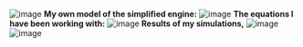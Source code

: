 ![image](https://github.com/GauthierJARY/Pressure-Oscillations-in-Rocket-Engine/assets/106387453/5e9d1e80-dbfc-4c12-aa8f-b75ac2a69d5c)
**My own model of the simplified engine:** 
![image](https://github.com/GauthierJARY/Pressure-Oscillations-in-Rocket-Engine/assets/106387453/ff9c118c-06ee-4d47-a972-6be562c5bf05)
**The equations I have been working with:** 
![image](https://github.com/GauthierJARY/Pressure-Oscillations-in-Rocket-Engine/assets/106387453/0ab39676-8bfb-4eea-818c-c8f02085af11)
**Results of my simulations,** 
![image](https://github.com/GauthierJARY/Pressure-Oscillations-in-Rocket-Engine/assets/106387453/eb0e7ed0-3cdc-4556-8987-1875c5eac618)
![image](https://github.com/GauthierJARY/Pressure-Oscillations-in-Rocket-Engine/assets/106387453/3846acac-3eff-4f26-83a9-ffcecb0967ef)

